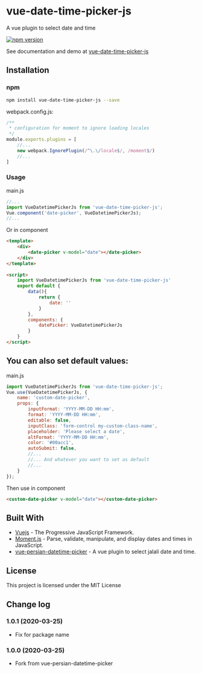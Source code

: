 # vue-date-time-picker-js
A vue plugin to select date and time

[![npm version](https://badge.fury.io/js/vue-date-time-picker-js.svg)](https://www.npmjs.com/package/vue-date-time-picker-js)

See documentation and demo at [vue-date-time-picker-js](https://mahdadghasemian.github.io/vue-date-time-picker-js)

## Installation

### npm
```bash
npm install vue-date-time-picker-js --save
```

webpack.config.js:
```javascript
/**
 * configuration for moment to ignore loading locales
 */
module.exports.plugins = [
    //...
    new webpack.IgnorePlugin(/^\.\/locale$/, /moment$/)
    //...
]
```

### Usage

main.js
```javascript
//...
import VueDatetimePickerJs from 'vue-date-time-picker-js';
Vue.component('date-picker', VueDatetimePickerJs);
//...
```
Or in component
```html
<template>
    <div>
        <date-picker v-model="date"></date-picker>
    </div>
</template>
 
<script>
    import VueDatetimePickerJs from 'vue-date-time-picker-js'
    export default {
        data(){
            return {
                date: ''
            }
        },
        components: {
            datePicker: VueDatetimePickerJs
        }
    }
</script>
```


## You can also set default values: 
main.js
```javascript
import VueDatetimePickerJs from 'vue-date-time-picker-js';
Vue.use(VueDatetimePickerJs, {
    name: 'custom-date-picker',
    props: {
        inputFormat: 'YYYY-MM-DD HH:mm',
        format: 'YYYY-MM-DD HH:mm',
        editable: false,
        inputClass: 'form-control my-custom-class-name',
        placeholder: 'Please select a date',
        altFormat: 'YYYY-MM-DD HH:mm',
        color: '#00acc1',
        autoSubmit: false,
        //...  
        //... And whatever you want to set as default 
        //... 
    }
});
```
Then use in component
```html
<custom-date-picker v-model="date"></custom-date-picker>
```


## Built With
* [Vuejs](https://vuejs.org/) - The Progressive JavaScript Framework.
* [Moment.js](https://momentjs.com/) - Parse, validate, manipulate, and display dates and times in JavaScript.
* [vue-persian-datetime-picker](https://github.com/talkhabi/vue-persian-datetime-picker.git) - A vue plugin to select jalali date and time.


## License

This project is licensed under the MIT License

## Change log

### 1.0.1 (2020-03-25)

  * Fix for package name

### 1.0.0 (2020-03-25)

  * Fork from vue-persian-datetime-picker
